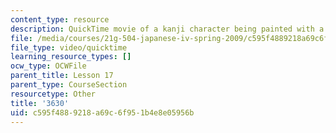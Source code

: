 ```yaml
---
content_type: resource
description: QuickTime movie of a kanji character being painted with a brush.
file: /media/courses/21g-504-japanese-iv-spring-2009/c595f4889218a69c6f951b4e8e05956b_3630.mov
file_type: video/quicktime
learning_resource_types: []
ocw_type: OCWFile
parent_title: Lesson 17
parent_type: CourseSection
resourcetype: Other
title: '3630'
uid: c595f488-9218-a69c-6f95-1b4e8e05956b
---
```

